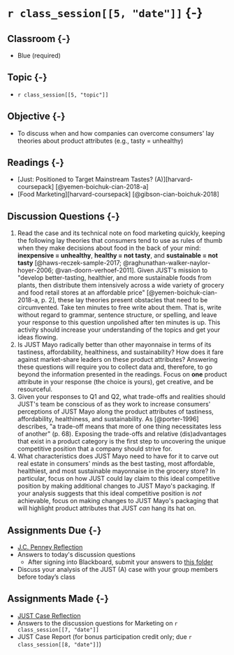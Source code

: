 # `r class_session[[5, "date"]]` {-}

## Classroom {-}

- Blue (required)

## Topic {-}

- `r class_session[[5, "topic"]]`

## Objective {-}

- To discuss when and how companies can overcome consumers' lay theories about
product attributes (e.g., tasty = unhealthy)

## Readings {-}

- [Just: Positioned to Target Mainstream Tastes? (A)][harvard-coursepack]
[@yemen-boichuk-cian-2018-a]
- [Food Marketing][harvard-coursepack] [@gibson-cian-boichuk-2018]

## Discussion Questions {-}

1. Read the case and its technical note on food marketing quickly, keeping the
following lay theories that consumers tend to use as rules of thumb when they
make decisions about food in the back of your mind: **inexpensive = unhealthy**,
**healthy = not tasty**, and **sustainable = not tasty**
[@haws-reczek-sample-2017; @raghunathan-walker-naylor-hoyer-2006;
@van-doorn-verhoef-2011]. Given JUST's mission to "develop better-tasting,
healthier, and more sustainable foods from plants, then distribute them
intensively across a wide variety of grocery and food retail stores at an
affordable price" [@yemen-boichuk-cian-2018-a, p. 2], these lay theories present
obstacles that need to be circumvented. Take ten minutes to free write about
them. That is, write without regard to grammar, sentence structure, or spelling,
and leave your response to this question unpolished after ten minutes is up.
This activity should increase your understanding of the topics and get your
ideas flowing.  
2. Is JUST Mayo radically better than other mayonnaise in terms of its
tastiness, affordability, healthiness, and sustainability? How does it fare
against market-share leaders on these product attributes? Answering these
questions will require you to collect data and, therefore, to go beyond the
information presented in the readings. Focus on **one** product attribute in
your response (the choice is yours), get creative, and be resourceful.  
3. Given your responses to Q1 and Q2, what trade-offs and realities should
JUST's team be conscious of as they work to increase consumers' perceptions of
JUST Mayo along the product attributes of tastiness, affordability, healthiness,
and sustainability. As [@porter-1996] describes, "a trade-off means that more of
one thing necessitates less of another" (p. 68). Exposing the trade-offs and
relative (dis)advantages that exist in a product category is the first step to
uncovering the unique competitive position that a company should strive for.  
4. What characteristics does JUST Mayo need to have for it to carve out real
estate in consumers' minds as the best tasting, most affordable, healthiest, and
most sustainable mayonnaise in the grocery store? In particular, focus on how
JUST could lay claim to this ideal competitive position by making additional
changes to JUST Mayo's packaging. If your analysis suggests that this ideal
competitive position is *not* achievable, focus on making changes to JUST Mayo's
packaging that will highlight product attributes that JUST *can* hang its hat
on.

## Assignments Due {-}

- [J.C. Penney Reflection][jc-penney-case-reflection]
- Answers to today's discussion questions  
    - After signing into Blackboard, submit your answers to [this
    folder][discussion-questions-submission-05]  
- Discuss your analysis of the JUST (A) case with your group members before
today’s class

## Assignments Made {-}

- [JUST Case Reflection][just-case-reflection]  
- Answers to the discussion questions for Marketing on `r class_session[[7,
"date"]]`
- JUST Case Report (for bonus participation credit only; due 
`r class_session[[8, "date"]]`)

[discussion-questions-submission-05]: https://blackboard.comm.virginia.edu/webapps/assignment/uploadAssignment?course_id=_3248_1&content_id=_171353_1
[harvard-course-pack]: https://hbsp.harvard.edu/coursepacks/747628
[jc-penney-case-reflection]: https://forms.gle/Fb4qoh8swvCf5uR26
[just-case-reflection]: https://forms.gle/S6ddmkJJcT3DnVML7